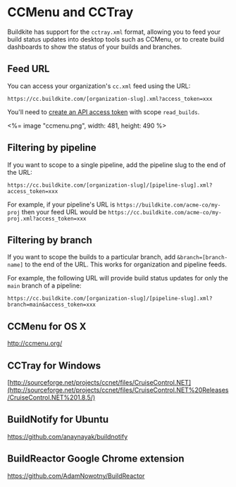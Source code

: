 # CCMenu and CCTray

Buildkite has support for the `cctray.xml` format, allowing you to feed your build status updates into desktop tools such as CCMenu, or to create build dashboards to show the status of your builds and branches.

## Feed URL

You can access your organization's `cc.xml` feed using the URL:

```
https://cc.buildkite.com/[organization-slug].xml?access_token=xxx
```

You'll need to <a href="<%= url_helpers.user_access_tokens_url %>" rel="nofollow">create an API access token</a> with scope `read_builds`.

<%= image "ccmenu.png", width: 481, height: 490 %>

## Filtering by pipeline

If you want to scope to a single pipeline, add the pipeline slug to the end of the URL:

```
https://cc.buildkite.com/[organization-slug]/[pipeline-slug].xml?access_token=xxx
```

For example, if your pipeline's URL is `https://buildkite.com/acme-co/my-proj`
then your feed URL would be
`https://cc.buildkite.com/acme-co/my-proj.xml?access_token=xxx`

## Filtering by branch

If you want to scope the builds to a particular branch, add `&branch=[branch-name]` to the end of the URL. This works for organization and pipeline feeds.

For example, the following URL will provide build status updates for only the `main` branch of a pipeline:

```
https://cc.buildkite.com/[organization-slug]/[pipeline-slug].xml?branch=main&access_token=xxx
```

## CCMenu for OS X

http://ccmenu.org/

## CCTray for Windows

[http://sourceforge.net/projects/ccnet/files/CruiseControl.NET](http://sourceforge.net/projects/ccnet/files/CruiseControl.NET%20Releases/CruiseControl.NET%201.8.5/)

## BuildNotify for Ubuntu

https://github.com/anaynayak/buildnotify

## BuildReactor Google Chrome extension

https://github.com/AdamNowotny/BuildReactor
